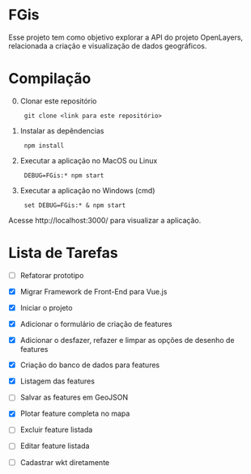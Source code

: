 FGis
======

Esse projeto tem como objetivo explorar a API do projeto OpenLayers, relacionada a criação e visualização de 
dados geográficos.

Compilação
==========

0. Clonar este repositório

        git clone <link para este repositório>

1. Instalar as depêndencias 

        npm install

2. Executar a aplicação no MacOS ou Linux

        DEBUG=FGis:* npm start

3. Executar a aplicação no Windows (cmd)

        set DEBUG=FGis:* & npm start
        
Acesse  http://localhost:3000/ para visualizar a aplicação.

Lista de Tarefas
===========================================
- [ ] Refatorar prototipo
- [x] Migrar Framework de Front-End para Vue.js
- [x] Iniciar o projeto
- [x] Adicionar o formulário de criação de features
- [x] Adicionar o desfazer, refazer e limpar as opções de desenho de features
- [x] Criação do banco de dados para features
- [x] Listagem das features
- [ ] Salvar as features em GeoJSON
- [x] Plotar feature completa no mapa
- [ ] Excluir feature listada
- [ ] Editar feature listada
- [ ] Cadastrar wkt diretamente 

